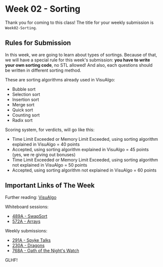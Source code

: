 # Week 02 - Sorting

Thank you for coming to this class! The title for your weekly submission is `Week02-Sorting`.

## Rules for Submission

In this week, we are going to learn about types of sortings. Because of that, we will have a special rule for this week's submission: **you have to write your own sorting code**, no STL allowed! And also, each questions should be written in different sorting method.

These are sorting algorithms already used in VisuAlgo:
- Bubble sort
- Selection sort
- Insertion sort
- Merge sort
- Quick sort
- Counting sort
- Radix sort

Scoring system, for verdicts, will go like this:
- Time Limit Exceeded or Memory Limit Exceeded, using sorting algorithm explained in VisuAlgo = 40 points
- Accepted, using sorting algorithm explained in VisuAlgo = 45 points (yes, we
re giving out bonuses)
- Time Limit Exceeded or Memory Limit Exceeded, using sorting algorithm not explained in VisuAlgo = 50 points
- Accepted, using sorting algorithm not explained in VisuAlgo = 60 points

## Important Links of The Week

Further reading: [VisuAlgo](https://visualgo.net/en/sorting)

Whiteboard sessions:
- [489A - SwapSort](http://codeforces.com/problemset/problem/489/A)
- [572A - Arrays](http://codeforces.com/problemset/problem/572/A)

Weekly submissions:
- [291A - Spyke Talks](http://codeforces.com/problemset/problem/291/A)
- [230A - Dragons](http://codeforces.com/problemset/problem/230/A)
- [768A - Oath of the Night's Watch](http://codeforces.com/problemset/problem/768/A)

GLHF!

